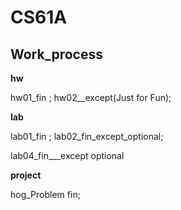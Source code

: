 # CS61A

## Work_process

**hw**

hw01_fin ; hw02__except(Just for Fun);

**lab**

lab01_fin ; lab02_fin_except_optional;

lab04_fin___except optional

**project**

hog_Problem fin;